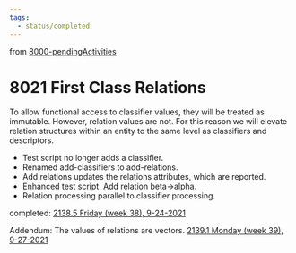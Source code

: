 ```yaml
---
tags:
  - status/completed
---
```

from [8000-pendingActivities](8000-pendingActivities.md)
# 8021 First Class Relations
To allow functional access to classifier values, they will be treated as immutable. However, relation values are not. For this reason we will elevate relation structures within an entity to the same level as classifiers and descriptors.
- Test script no longer adds a classifier.
- Renamed add-classifiers to add-relations.
- Add relations updates the relations attributes, which are reported.
- Enhanced test script. Add relation beta->alpha.
- Relation processing parallel to classifier processing.

completed: [2138.5 Friday (week 38), 9-24-2021](2138.5%20Friday%20(week%2038),%209-24-2021.md)

Addendum: The values of relations are vectors. [2139.1 Monday (week 39), 9-27-2021](../2139/2139.1%20Monday%20(week%2039),%209-27-2021.md)